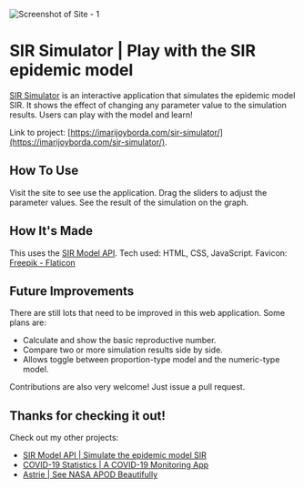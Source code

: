 ![Screenshot of Site - 1](preview.gif)

# SIR Simulator | Play with the SIR epidemic model

[SIR Simulator](https://imarijoyborda.com/sir-simulator/) is an interactive application that simulates the epidemic model SIR. It shows the effect of changing any parameter value to the simulation results. Users can play with the model and learn!

Link to project: [https://imarijoyborda.com/sir-simulator/](https://imarijoyborda.com/sir-simulator/).

## How To Use

Visit the site to see use the application. Drag the sliders to adjust the parameter values. See the result of the simulation on the graph.

## How It's Made

This uses the [SIR Model API](https://sir-epimodel-api.herokuapp.com/). Tech used: HTML, CSS, JavaScript. Favicon: <a target="_blank" href="https://www.flaticon.com/free-icons/shapes" title="shapes icons">Freepik - Flaticon</a>

## Future Improvements

There are still lots that need to be improved in this web application. Some plans are:

- Calculate and show the basic reproductive number.
- Compare two or more simulation results side by side.
- Allows toggle between proportion-type model and the numeric-type model.

Contributions are also very welcome! Just issue a pull request.

## Thanks for checking it out!

Check out my other projects:

- [SIR Model API | Simulate the epidemic model SIR](https://github.com/ijborda/sir-api)
- [COVID-19 Statistics | A COVID-19 Monitoring App](https://github.com/ijborda/covid19-statistics)
- [Astrie | See NASA APOD Beautifully](https://github.com/ijborda/astrie)
